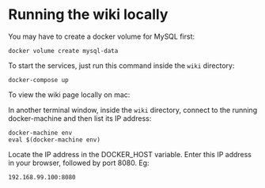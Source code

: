 # Running the wiki locally

You may have to create a docker volume for MySQL first:

    docker volume create mysql-data

To start the services, just run this command inside the `wiki` directory:

    docker-compose up

To view the wiki page locally on mac:

In another terminal window, inside the `wiki` directory, connect to 
the running docker-machine and then list its IP address:

    docker-machine env
    eval $(docker-machine env)

Locate the IP address in the DOCKER_HOST variable. Enter this IP address in 
your browser, followed by port 8080. Eg:

    192.168.99.100:8080
